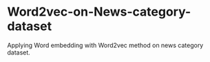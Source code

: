 # Word2vec-on-News-category-dataset
Applying Word embedding with Word2vec method on news category dataset.
